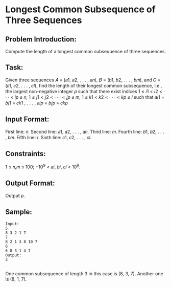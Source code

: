 # Longest Common Subsequence of Three Sequences

## Problem Introduction:

Compute the length of a longest common subsequence of three sequences.

## Task:

Given three sequences 𝐴 = (𝑎1, 𝑎2, . . . , 𝑎𝑛), 𝐵 = (𝑏1, 𝑏2, . . . , 𝑏𝑚), and 𝐶 = (𝑐1, 𝑐2, . . . , 𝑐𝑙), find the length of their longest common subsequence, i.e., the largest non-negative integer 𝑝 such that there exist indices 1 ≤ 𝑖1 < 𝑖2 < · · · < 𝑖𝑝 ≤ 𝑛, 1 ≤ 𝑗1 < 𝑗2 < · · · < 𝑗𝑝 ≤ 𝑚, 1 ≤ 𝑘1 < 𝑘2 < · · · < 𝑘𝑝 ≤ 𝑙 such that 𝑎𝑖1 = 𝑏𝑗1 = 𝑐𝑘1 , . . . , 𝑎𝑖𝑝 = 𝑏𝑗𝑝 = 𝑐𝑘𝑝

## Input Format:

First line: 𝑛. Second line: 𝑎1, 𝑎2, . . . , 𝑎𝑛. Third line: 𝑚. Fourth line: 𝑏1, 𝑏2, . . . , 𝑏𝑚. Fifth line: 𝑙. Sixth line: 𝑐1, 𝑐2, . . . , 𝑐𝑙.

## Constraints:

1 ≤ 𝑛,𝑚 ≤ 100; −10<sup>9</sup> < 𝑎𝑖, 𝑏𝑖, 𝑐𝑖 < 10<sup>9</sup>.

## Output Format:

Output 𝑝.

## Sample:

```
Input:
5
8 3 2 1 7
7
8 2 1 3 8 10 7
6
6 8 3 1 4 7
Output:
3


```

One common subsequence of length 3 in this case is (8, 3, 7). Another one is (8, 1, 7).
